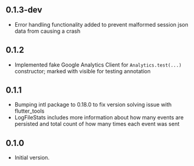 ## 0.1.3-dev

- Error handling functionality added to prevent malformed session json data from causing a crash

## 0.1.2

- Implemented fake Google Analytics Client for `Analytics.test(...)` constructor; marked with visible for testing annotation

## 0.1.1

- Bumping intl package to 0.18.0 to fix version solving issue with flutter_tools
- LogFileStats includes more information about how many events are persisted and total count of how many times each event was sent

## 0.1.0

- Initial version.
